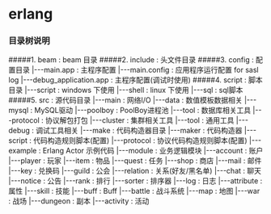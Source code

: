 # erlang

### 目录树说明
#####1. beam                          : beam 目录
#####2. include                       : 头文件目录
#####3. config                        : 配置目录
        |---main.app                  : 主程序配置
        |---main.config               : 应用程序运行配置 for sasl log
        |---debug_application.app     : 主程序配置(调试时使用)
#####4. script                        : 脚本目录
            |---script                : windows 下使用
            |---shell                 : linux 下使用
            |---sql                   : sql脚本
#####5. src                           : 源代码目录
        |---main                      : 网络I/O
        |---data                      : 数值模板数据相关
            |---mysql                 : MySQL驱动
            |---poolboy               : PoolBoy进程池
            |---tool                  : 数据库相关工具
        |---protocol                  : 协议解包打包
        |---cluster                   : 集群相关工具
        |---tool                      : 通用工具
        |---debug                     : 调试工具相关
        |---make                      : 代码构造器目录
            |---maker                 : 代码构造器
            |---script                : 代码构造规则脚本(配置)
            |---protocol              : 协议代码构造规则脚本(配置)
        |---example                   : Erlang Actor 示例代码
        |---module                    : 业务逻辑模块
            |---account               : 账户
            |---player                : 玩家
            |---item                  : 物品
            |---quest                 : 任务
            |---shop                  : 商店
            |---mail                  : 邮件
            |---key                   : 兑换码
            |---guild                 : 公会
            |---relation              : 关系(好友/黑名单)
            |---chat                  : 聊天
            |---notice                : 公告
            |---rank                  : 排行
            |---sorter                : 排序器
            |---log                   : 日志
            |---attribute             : 属性
            |---skill                 : 技能
            |---buff                  : Buff
            |---battle                : 战斗系统
            |---map                   : 地图
            |---war                   : 战场
            |---dungeon               : 副本
            |---activity              : 活动
